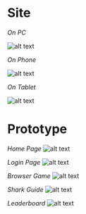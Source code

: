 # Site

*On PC*

![alt text](http://i.imgur.com/DXtICrt.gif "site")


*On Phone*

![alt text](http://i.imgur.com/PAMizQs.gif "phone")


*On Tablet*

![alt text](http://i.imgur.com/RNvBSMV.gif "tablet")


# Prototype

*Home Page*
![alt text](http://i.imgur.com/b2D77TR.png "Home Page")

*Login Page*
![alt text](http://i.imgur.com/FLEimbb.png "Login Page")

*Browser Game*
![alt text](http://i.imgur.com/tmcWFRz.png "Browser Game")

*Shark Guide*
![alt text](http://i.imgur.com/dkjVynL.png "Shark Guide")

*Leaderboard*
![alt text](http://i.imgur.com/6CCD3MW.png "Leaderboard")
